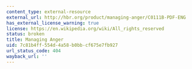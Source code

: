 ```yaml
---
content_type: external-resource
external_url: http://hbr.org/product/managing-anger/C0111B-PDF-ENG
has_external_license_warning: true
license: https://en.wikipedia.org/wiki/All_rights_reserved
status: broken
title: Managing Anger
uid: 7c81b4ff-554d-4a58-b0bb-cf675e7fb927
url_status_code: 404
wayback_url: ''
---
```

